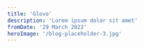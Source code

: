 ```yaml
---
title: 'Glovo'
description: 'Lorem ipsum dolor sit amet'
fromDate: '29 March 2022'
heroImage: '/blog-placeholder-3.jpg'
---
```

